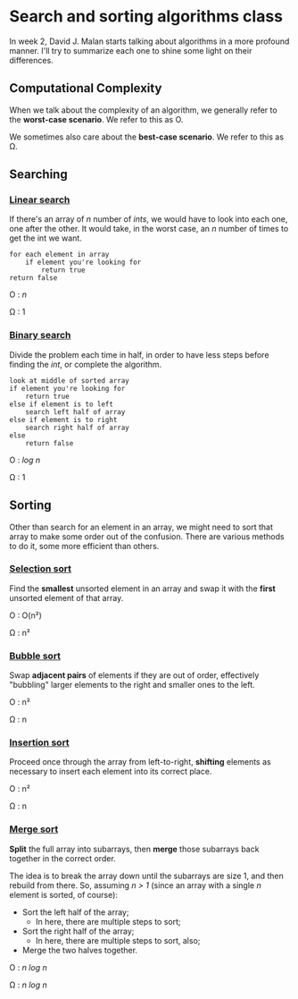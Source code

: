 # Search and sorting algorithms class
In week 2, David J. Malan starts talking about algorithms in a more profound manner. I'll try to summarize each one to shine some light on their differences. 

## Computational Complexity
When we talk about the complexity of an algorithm, we generally refer to the **worst-case scenario**.
We refer to this as O.

We sometimes also care about the **best-case scenario**.
We refer to this as Ω.

## Searching 

### [Linear search](https://www.youtube.com/watch?reload=9&v=TwsgCHYmbbA)

If there's an array of _n_ number of _ints_, we would have to look into each one, one after the other.
It would take, in the worst case, an _n_ number of times to get the int we want.

```
for each element in array
    if element you're looking for
        return true
return false
```

O : _n_

Ω : 1

### [Binary search](https://www.youtube.com/watch?v=T98PIp4omUA)

Divide the problem each time in half, in order to have less steps before finding the _int_, or complete the algorithm.

```
look at middle of sorted array
if element you're looking for
    return true 
else if element is to left
    search left half of array
else if element is to right
    search right half of array
else
    return false
```

O : _log n_

Ω : 1

## Sorting

Other than search for an element in an array, we might need to sort that array to make some order out of the confusion. 
There are various methods to do it, some more efficient than others. 

### [Selection sort](https://www.youtube.com/watch?v=3hH8kTHFw2A)

Find the **smallest** unsorted element in an array and swap it with the **first** unsorted element of that array.

O : O(n²)

Ω : n²

### [Bubble sort](https://www.youtube.com/watch?v=RT-hUXUWQ2I)

Swap **adjacent pairs** of elements if they are out of order, effectively "bubbling" larger elements to the right and smaller ones to the left. 

O : n²

Ω : n

### [Insertion sort](https://www.youtube.com/watch?v=kU9M51eKSX8)

Proceed once through the array from left-to-right, **shifting** elements as necessary to insert each element into its correct place.

O : n²

Ω : n

### [Merge sort](http://www.youtube.com/watch?v=yF3hMKmCk1A)

**Split** the full array into subarrays, then **merge** those subarrays back together in the correct order.

The idea is to break the array down until the subarrays are size 1, and then rebuild from there.
So, assuming _n > 1_ (since an array with a single _n_ element is sorted, of course):

* Sort the left half of the array;
    - In here, there are multiple steps to sort;
* Sort the right half of the array;
    - In here, there are multiple steps to sort, also;
* Merge the two halves together.

O : _n log n_

Ω : _n log n_

